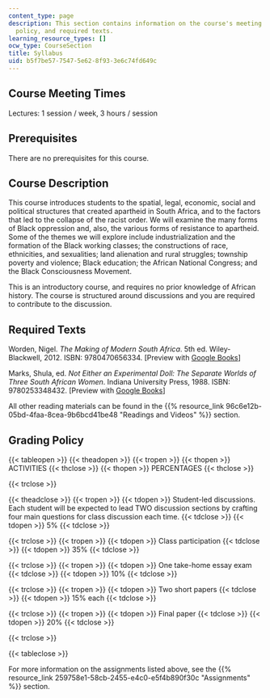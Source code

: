```yaml
---
content_type: page
description: This section contains information on the course's meeting times, grading
  policy, and required texts.
learning_resource_types: []
ocw_type: CourseSection
title: Syllabus
uid: b5f7be57-7547-5e62-8f93-3e6c74fd649c
---
```


Course Meeting Times 
---------------------

Lectures: 1 session / week, 3 hours / session

Prerequisites
-------------

There are no prerequisites for this course.

Course Description
------------------

This course introduces students to the spatial, legal, economic, social and political structures that created apartheid in South Africa, and to the factors that led to the collapse of the racist order. We will examine the many forms of Black oppression and, also, the various forms of resistance to apartheid. Some of the themes we will explore include industrialization and the formation of the Black working classes; the constructions of race, ethnicities, and sexualities; land alienation and rural struggles; township poverty and violence; Black education; the African National Congress; and the Black Consciousness Movement.

This is an introductory course, and requires no prior knowledge of African history. The course is structured around discussions and you are required to contribute to the discussion.

Required Texts
--------------

Worden, Nigel. _The Making of Modern South Africa_. 5th ed. Wiley-Blackwell, 2012. ISBN: 9780470656334. \[Preview with [Google Books](https://www.google.com/books/edition/The_Making_of_Modern_South_Africa/9NyVTwKsLRUC?hl=en&gbpv=1)\]

Marks, Shula, ed. _Not Either an Experimental Doll: The Separate Worlds of Three South African Women_. Indiana University Press, 1988. ISBN: 9780253348432. \[Preview with [Google Books](https://www.google.com/books/edition/Not_Either_an_Experimental_Doll/RZKUUtNb_XwC?hl=en&gbpv=1)\]

All other reading materials can be found in the {{% resource_link 96c6e12b-05bd-4faa-8cea-9b6bcd41be48 "Readings and Videos" %}} section.

Grading Policy
--------------

{{< tableopen >}}
{{< theadopen >}}
{{< tropen >}}
{{< thopen >}}
ACTIVITIES
{{< thclose >}}
{{< thopen >}}
PERCENTAGES
{{< thclose >}}

{{< trclose >}}

{{< theadclose >}}
{{< tropen >}}
{{< tdopen >}}
Student-led discussions. Each student will be expected to lead TWO discussion sections by crafting four main questions for class discussion each time.
{{< tdclose >}}
{{< tdopen >}}
5%
{{< tdclose >}}

{{< trclose >}}
{{< tropen >}}
{{< tdopen >}}
Class participation
{{< tdclose >}}
{{< tdopen >}}
35%
{{< tdclose >}}

{{< trclose >}}
{{< tropen >}}
{{< tdopen >}}
One take-home essay exam
{{< tdclose >}}
{{< tdopen >}}
10%
{{< tdclose >}}

{{< trclose >}}
{{< tropen >}}
{{< tdopen >}}
Two short papers
{{< tdclose >}}
{{< tdopen >}}
15% each
{{< tdclose >}}

{{< trclose >}}
{{< tropen >}}
{{< tdopen >}}
Final paper
{{< tdclose >}}
{{< tdopen >}}
20%
{{< tdclose >}}

{{< trclose >}}

{{< tableclose >}}

For more information on the assignments listed above, see the {{% resource_link 259758e1-58cb-2455-e4c0-e5f4b890f30c "Assignments" %}} section.